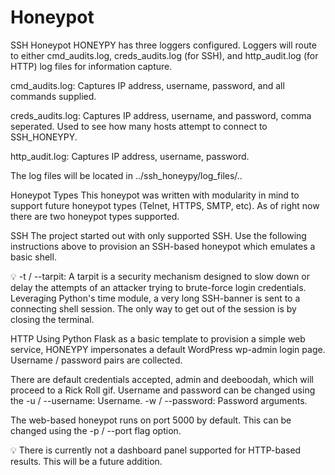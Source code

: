 # Honeypot
SSH Honeypot
HONEYPY has three loggers configured. Loggers will route to either cmd_audits.log, creds_audits.log (for SSH), and http_audit.log (for HTTP) log files for information capture.

cmd_audits.log: Captures IP address, username, password, and all commands supplied.

creds_audits.log: Captures IP address, username, and password, comma seperated. Used to see how many hosts attempt to connect to SSH_HONEYPY.

http_audit.log: Captures IP address, username, password.

The log files will be located in ../ssh_honeypy/log_files/..

Honeypot Types
This honeypot was written with modularity in mind to support future honeypot types (Telnet, HTTPS, SMTP, etc). As of right now there are two honeypot types supported.

SSH
The project started out with only supported SSH. Use the following instructions above to provision an SSH-based honeypot which emulates a basic shell.

💡 -t / --tarpit: A tarpit is a security mechanism designed to slow down or delay the attempts of an attacker trying to brute-force login credentials. Leveraging Python's time module, a very long SSH-banner is sent to a connecting shell session. The only way to get out of the session is by closing the terminal.

HTTP
Using Python Flask as a basic template to provision a simple web service, HONEYPY impersonates a default WordPress wp-admin login page. Username / password pairs are collected.

There are default credentials accepted, admin and deeboodah, which will proceed to a Rick Roll gif. Username and password can be changed using the -u / --username: Username. -w / --password: Password arguments.

The web-based honeypot runs on port 5000 by default. This can be changed using the -p / --port flag option.

💡 There is currently not a dashboard panel supported for HTTP-based results. This will be a future addition.
